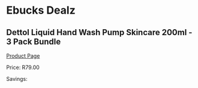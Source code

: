 
# Ebucks Dealz
## Dettol Liquid Hand Wash Pump Skincare 200ml - 3 Pack Bundle
[Product Page](https://www.ebucks.com/web/shop/productSelected.do?prodId=1140738623&catId=1158500262)

Price: R79.00

Savings: 


	